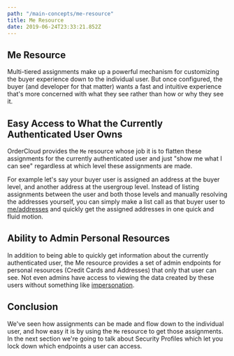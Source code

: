 ```yaml
---
path: "/main-concepts/me-resource"
title: Me Resource
date: 2019-06-24T23:33:21.852Z
---
```


## Me Resource

Multi-tiered assignments make up a powerful mechanism for customizing the buyer experience down to the individual user. But once configured, the buyer (and developer for that matter) wants a fast and intuitive experience that's more concerned with what they see rather than how or why they see it.

## Easy Access to What the Currently Authenticated User Owns

OrderCloud provides the `Me` resource whose job it is to flatten these assignments for the currently authenticated user and just "show me what I can see" regardless at which level these assignments are made.

For example let's say your buyer user is assigned an address at the buyer level, and another address at the usergroup level. Instead of listing assignments between the user and both those levels and manually resolving the addresses yourself, you can simply make a list call as that buyer user to [me/addresses](TODO:link-to-me-addresses) and quickly get the assigned addresses in one quick and fluid motion.

## Ability to Admin Personal Resources

In addition to being able to quickly get information about the currently authenticated user, the Me resource provides a set of admin endpoints for personal resources (Credit Cards and Addresses) that only that user can see. Not even admins have access to viewing the data created by these users without something like [impersonation](TODO:link-to-impersonation-feature).

## Conclusion

We've seen how assignments can be made and flow down to the individual user, and how easy it is by using the `Me` resource to get those assignments. In the next section we're going to talk about Security Profiles which let you lock down which endpoints a user can access.
